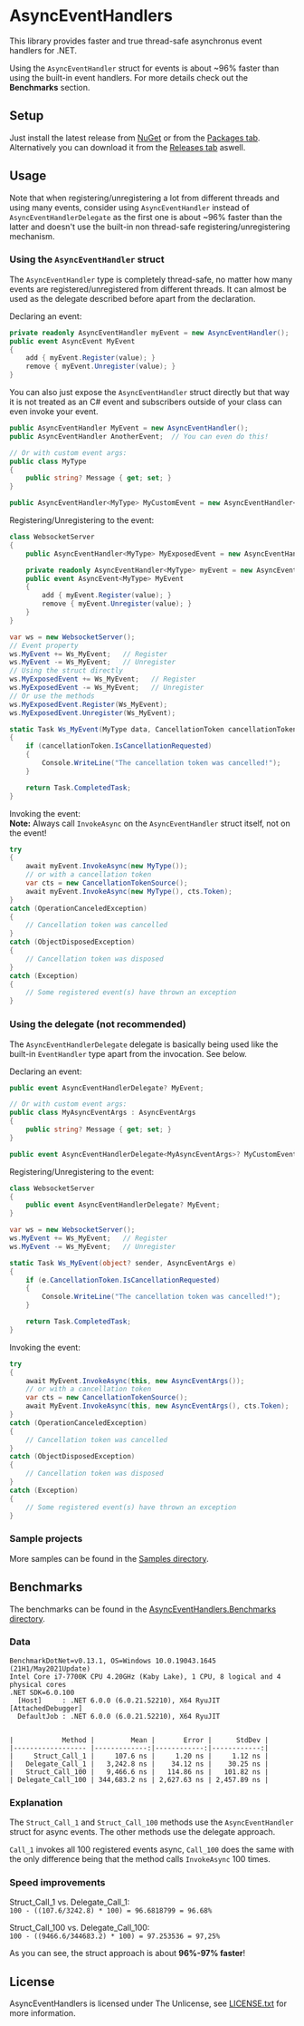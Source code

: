 # AsyncEventHandlers
This library provides faster and true thread-safe asynchronus event handlers for .NET.

Using the ``AsyncEventHandler`` struct for events is about ~96% faster than using the built-in event handlers. For more details check out the **Benchmarks** section.

## Setup
Just install the latest release from [NuGet](https://www.nuget.org/packages/AsyncEventHandlers) or from the [Packages tab](https://github.com/TheDusty01/AsyncEventHandlers/packages). Alternatively you can download it from the [Releases tab](https://github.com/TheDusty01/AsyncEventHandlers/releases) aswell.

## Usage
Note that when registering/unregistering a lot from different threads and using many events, consider using ``AsyncEventHandler`` instead of ``AsyncEventHandlerDelegate`` as the first one is about ~96% faster than the latter and doesn't use the built-in non thread-safe registering/unregistering mechanism.

### Using the ``AsyncEventHandler`` struct
The  ``AsyncEventHandler`` type is completely thread-safe, no matter how many events are registered/unregistered from different threads. It can almost be used as the delegate described before apart from the declaration.

Declaring an event:
```cs
private readonly AsyncEventHandler myEvent = new AsyncEventHandler();
public event AsyncEvent MyEvent
{
    add { myEvent.Register(value); }
    remove { myEvent.Unregister(value); }
}
```

You can also just expose the ``AsyncEventHandler`` struct directly but that way it is not treated as an C# event and subscribers outside of your class can even invoke your event.
```cs
public AsyncEventHandler MyEvent = new AsyncEventHandler();
public AsyncEventHandler AnotherEvent;  // You can even do this!

// Or with custom event args:
public class MyType
{
    public string? Message { get; set; }
}

public AsyncEventHandler<MyType> MyCustomEvent = new AsyncEventHandler<MyType>();
```

Registering/Unregistering to the event:
```cs
class WebsocketServer
{
    public AsyncEventHandler<MyType> MyExposedEvent = new AsyncEventHandler<MyType>();

    private readonly AsyncEventHandler<MyType> myEvent = new AsyncEventHandler<MyType>();
    public event AsyncEvent<MyType> MyEvent
    {
        add { myEvent.Register(value); }
        remove { myEvent.Unregister(value); }
    }
}

var ws = new WebsocketServer();
// Event property
ws.MyEvent += Ws_MyEvent;   // Register
ws.MyEvent -= Ws_MyEvent;   // Unregister
// Using the struct directly
ws.MyExposedEvent += Ws_MyEvent;   // Register
ws.MyExposedEvent -= Ws_MyEvent;   // Unregister
// Or use the methods
ws.MyExposedEvent.Register(Ws_MyEvent);
ws.MyExposedEvent.Unregister(Ws_MyEvent);

static Task Ws_MyEvent(MyType data, CancellationToken cancellationToken)
{
    if (cancellationToken.IsCancellationRequested)
    {
        Console.WriteLine("The cancellation token was cancelled!");
    }

    return Task.CompletedTask;
}
```

Invoking the event: \
**Note:** Always call ``InvokeAsync`` on the ``AsyncEventHandler`` struct itself, not on the event!
```cs
try
{
    await myEvent.InvokeAsync(new MyType());
    // or with a cancellation token
    var cts = new CancellationTokenSource();
    await myEvent.InvokeAsync(new MyType(), cts.Token);
}
catch (OperationCanceledException)
{
    // Cancellation token was cancelled
}
catch (ObjectDisposedException)
{
    // Cancellation token was disposed
}
catch (Exception)
{
    // Some registered event(s) have thrown an exception
}
```


### Using the delegate (not recommended)
The ``AsyncEventHandlerDelegate`` delegate is basically being used like the built-in ``EventHandler`` type apart from the invocation. See below.

Declaring an event:
```cs
public event AsyncEventHandlerDelegate? MyEvent;

// Or with custom event args:
public class MyAsyncEventArgs : AsyncEventArgs
{
    public string? Message { get; set; }
}

public event AsyncEventHandlerDelegate<MyAsyncEventArgs>? MyCustomEvent;
```

Registering/Unregistering to the event:
```cs
class WebsocketServer
{
    public event AsyncEventHandlerDelegate? MyEvent;
}

var ws = new WebsocketServer();
ws.MyEvent += Ws_MyEvent;   // Register
ws.MyEvent -= Ws_MyEvent;   // Unregister

static Task Ws_MyEvent(object? sender, AsyncEventArgs e)
{
    if (e.CancellationToken.IsCancellationRequested)
    {
        Console.WriteLine("The cancellation token was cancelled!");
    }

    return Task.CompletedTask;
}
```

Invoking the event:
```cs
try
{
    await MyEvent.InvokeAsync(this, new AsyncEventArgs());
    // or with a cancellation token
    var cts = new CancellationTokenSource();
    await MyEvent.InvokeAsync(this, new AsyncEventArgs(), cts.Token);
}
catch (OperationCanceledException)
{
    // Cancellation token was cancelled
}
catch (ObjectDisposedException)
{
    // Cancellation token was disposed
}
catch (Exception)
{
    // Some registered event(s) have thrown an exception
}
```

### Sample projects
More samples can be found in the [Samples directory](/Samples).


## Benchmarks
The benchmarks can be found in the [AsyncEventHandlers.Benchmarks directory](/AsyncEventHandlers.Benchmarks).

### Data
```
BenchmarkDotNet=v0.13.1, OS=Windows 10.0.19043.1645 (21H1/May2021Update)
Intel Core i7-7700K CPU 4.20GHz (Kaby Lake), 1 CPU, 8 logical and 4 physical cores
.NET SDK=6.0.100
  [Host]     : .NET 6.0.0 (6.0.21.52210), X64 RyuJIT  [AttachedDebugger]
  DefaultJob : .NET 6.0.0 (6.0.21.52210), X64 RyuJIT


|            Method |         Mean |       Error |      StdDev |
|------------------ |-------------:|------------:|------------:|
|     Struct_Call_1 |     107.6 ns |     1.20 ns |     1.12 ns |
|   Delegate_Call_1 |   3,242.8 ns |    34.12 ns |    30.25 ns |
|   Struct_Call_100 |   9,466.6 ns |   114.86 ns |   101.82 ns |
| Delegate_Call_100 | 344,683.2 ns | 2,627.63 ns | 2,457.89 ns |
```

### Explanation
The ``Struct_Call_1`` and ``Struct_Call_100`` methods use the ``AsyncEventHandler`` struct for async events. The other methods use the delegate approach.

``Call_1`` invokes all 100 registered events async, ``Call_100`` does the same with the only difference being that the method calls ``InvokeAsync`` 100 times.

### Speed improvements
Struct_Call_1 vs. Delegate_Call_1:\
``100 - ((107.6/3242.8) * 100) = 96.6818799 = 96.68%``

Struct_Call_100 vs. Delegate_Call_100:\
``100 - ((9466.6/344683.2) * 100) = 97.253536 = 97,25%``

As you can see, the struct approach is about **96%-97% faster**!


## License
AsyncEventHandlers is licensed under The Unlicense, see [LICENSE.txt](/LICENSE.txt) for more information.